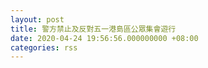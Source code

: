 ```yaml
---
layout: post
title: 警方禁止及反對五一港島區公眾集會遊行
date: 2020-04-24 19:56:56.000000000 +08:00
categories: rss
---
```



